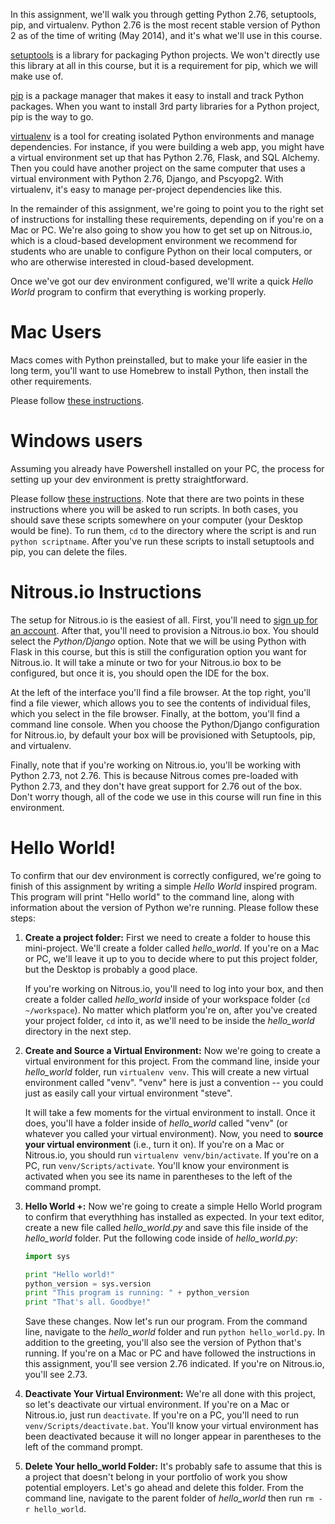 In this assignment, we'll walk you through getting Python 2.76, setuptools, pip, and virtualenv. Python 2.76 is the most recent stable version of Python 2 as of the time of writing (May 2014), and it's what we'll use in this course.

[setuptools](http://pythonhosted.org//setuptools/) is a library for packaging Python projects. We won't directly use this library at all in this course, but it is a requirement for pip, which we will make use of.

[pip](http://www.pip-installer.org/en/latest/) is a package manager that makes it easy to install and track Python packages.  When you want to install 3rd party libraries for a Python project, pip is the way to go.

[virtualenv](http://www.virtualenv.org/en/latest/virtualenv.html) is a tool for creating isolated Python environments and manage dependencies. For instance, if you were building a web app, you might have a virtual environment set up that has Python 2.76, Flask, and SQL Alchemy. Then you could have another project on the same computer that uses a virtual environment with Python 2.76, Django, and Pscyopg2. With virtualenv, it's easy to manage per-project dependencies like this.

In the remainder of this assignment, we're going to point you to the right set of instructions for installing these requirements, depending on if you're on a Mac or PC. We're also going to show you how to get set up on Nitrous.io, which is a cloud-based development environment we recommend for students who are unable to configure Python on their local computers, or who are otherwise interested in cloud-based development.

Once we've got our dev environment configured, we'll write a quick *Hello World* program to confirm that everything is working properly.

# Mac Users

Macs comes with Python preinstalled, but to make your life easier in the long term, you'll want to use Homebrew to install Python, then install the other requirements.  

Please follow [these instructions](http://docs.python-guide.org/en/latest/starting/install/osx/). 

# Windows users

Assuming you already have Powershell installed on your PC, the process for setting up your dev environment is pretty straightforward.

Please follow [these instructions](http://docs.python-guide.org/en/latest/starting/install/win/). Note that there are two points in these instructions where you will be asked to run scripts. In both cases, you should save these scripts somewhere on your computer (your Desktop would be fine). To run them, `cd` to the directory where the script is and run `python scriptname`. After you've run these scripts to install setuptools and pip, you can delete the files.

# Nitrous.io Instructions

The setup for Nitrous.io is the easiest of all. First, you'll need to [sign up for an account](https://www.nitrous.io/users). After that, you'll need to provision a Nitrous.io box. You should select the *Python/Django* option. Note that we will be using Python with Flask in this course, but this is still the configuration option you want for Nitrous.io. It will take a minute or two for your Nitrous.io box to be configured, but once it is, you should open the IDE for the box.  

At the left of the interface you'll find a file browser. At the top right, you'll find a file viewer, which allows you to see the contents of individual files, which you select in the file browser. Finally, at the bottom, you'll find a command line console. When you choose the Python/Django configuration for Nitrous.io, by default your box will be provisioned with Setuptools, pip, and virtualenv. 

Finally, note that if you're working on Nitrous.io, you'll be working with Python 2.73, not 2.76. This is because Nitrous comes pre-loaded with Python 2.73, and they don't have great support for 2.76 out of the box. Don't worry though, all of the code we use in this course will run fine in this environment.


# Hello World!

To confirm that our dev environment is correctly configured, we're going to finish of this assignment by writing a simple *Hello World* inspired program. This program will print "Hello world" to the command line, along with information about the version of Python we're running. Please follow these steps:

1.  **Create a project folder:**  First we need to create a folder to house this mini-project. We'll create a folder called *hello_world*. If you're on a Mac or PC, we'll leave it up to you to decide where to put this project folder, but the Desktop is probably a good place. 

    If you're working on Nitrous.io, you'll need to log into your box, and then create a folder called *hello_world* inside of your workspace folder (`cd ~/workspace`). No matter which platform you're on, after you've created your project folder, `cd` into it, as we'll need to be inside the *hello_world* directory in the next step. 

2.  **Create and Source a Virtual Environment:** Now we're going to create a virtual environment for this project. From the command line, inside your *hello_world* folder, run `virtualenv venv`. This will create a new virtual environment called "venv". "venv" here is just a convention -- you could just as easily call your virtual environment "steve". 

    It will take a few moments for the virtual environment to install. Once it does, you'll have a folder inside of *hello_world* called "venv" (or whatever you called your virtual environment). Now, you need to **source your virtual environment** (i.e., turn it on). If you're on a Mac or Nitrous.io, you should run `virtualenv venv/bin/activate`. If you're on a PC, run `venv/Scripts/activate`. You'll know your environment is activated when you see its name in parentheses to the left of the command prompt.

3.  **Hello World +:** Now we're going to create a simple Hello World program to confirm that everythhing has installed as expected. In your text editor, create a new file called *hello_world.py* and save this file inside of the *hello_world* folder. Put the following code inside of *hello_world.py*: 

    ```python
    import sys

    print "Hello world!"
    python_version = sys.version
    print "This program is running: " + python_version
    print "That's all. Goodbye!"
    ```
    
    Save these changes. Now let's run our program. From the command line, navigate to the *hello_world* folder and run `python hello_world.py`. In addition to the greeting, you'll also see the version of Python that's running. If you're on a Mac or PC and have followed the instructions in this assignment, you'll see version 2.76 indicated. If you're on Nitrous.io, you'll see 2.73. 

4.  **Deactivate Your Virtual Environment:** We're all done with this project, so let's deactivate our virtual environment. If you're on a Mac or Nitrous.io, just run `deactivate`. If you're on a PC, you'll need to run `venv/Scripts/deactivate.bat`. You'll know your virtual environment has been deactivated because it will no longer appear in parentheses to the left of the command prompt.

5.  **Delete Your hello_world Folder:** It's probably safe to assume that this is a project that doesn't belong in your portfolio of work you show potential employers. Let's go ahead and delete this folder. From the command line, navigate to the parent folder of *hello_world* then run `rm -r hello_world`.

